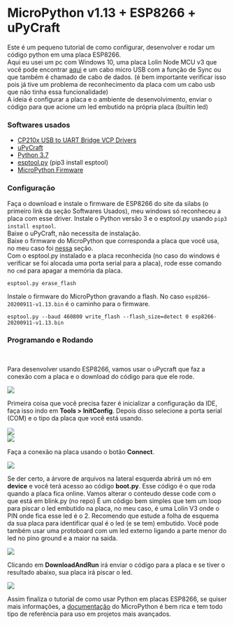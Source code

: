 # MicroPython v1.13 + ESP8266 + uPyCraft

Este é um pequeno tutorial de como configurar, desenvolver e rodar um código python em uma placa ESP8266. <br />
Aqui eu usei um pc com Windows 10, uma placa Lolin Node MCU v3 que você pode encontrar [aqui](https://produto.mercadolivre.com.br/MLB-1659824435-modulo-wifi-esp8266-nodemcu-v3-ch340-wifi-80211-bgn-arduino-_JM) e um cabo micro USB com a função de Sync ou que também é chamado de cabo de dados. (é bem importante verificar isso pois já tive um problema de reconhecimento da placa com um cabo usb que não tinha essa funcionalidade)  <br />
A ideia é configurar a placa e o ambiente de desenvolvimento, enviar o código para que acione um led embutido na própria placa (builtin led)
<br />
### Softwares usados

* [CP210x USB to UART Bridge VCP Drivers](https://www.silabs.com/products/development-tools/software/usb-to-uart-bridge-vcp-drivers)
* [uPyCraft](https://github.com/DFRobot/uPyCraft)
* [Python 3.7](https://www.python.org/downloads/)
* [esptool.py](https://github.com/espressif/esptool) (pip3 install esptool)
* [MicroPython Firmware](https://micropython.org/)

### Configuração
Faça o download e instale o firmware de ESP8266 do site da silabs (o primeiro link da seção Softwares Usados), meu windows só reconheceu a placa com esse driver.
Instale o Python versão 3 e o esptool.py usando `pip3 install esptool`.<br />
Baixe o uPyCraft, não necessita de instalação.<br />
Baixe o firmware do MicroPython que corresponda a placa que você usa, no meu caso foi [nessa](https://micropython.org/download/esp8266/) seção.<br />
Com o esptool.py instalado e a placa reconhecida (no caso do windows é verificar se foi alocada uma porta serial para a placa), rode esse comando no `cmd` para apagar a memória da placa.

```
esptool.py erase_flash
```

Instale o firmware do MicroPython gravando a flash. No caso `esp8266-20200911-v1.13.bin` é o caminho para o firmware.

```
esptool.py --baud 460800 write_flash --flash_size=detect 0 esp8266-20200911-v1.13.bin
```

### Programando e Rodando
<br />

Para desenvolver usando ESP8266, vamos usar o uPycraft que faz a conexão com a placa e o download do código para que ele rode.

![](https://github.com/DenysNunes/ESP8266-MicroPython/blob/master/assets/image0.gif?raw=true) 

Primeira coisa que você precisa fazer é inicializar a configuração da IDE, faça isso indo em <b>Tools > InitConfig</b>. 
Depois disso selecione a porta serial (COM) e o tipo da placa que você está usando.

![](https://github.com/DenysNunes/ESP8266-MicroPython/blob/master/assets/image1.gif?raw=true) <br />
![](https://github.com/DenysNunes/ESP8266-MicroPython/blob/master/assets/image2.gif?raw=true)

Faça a conexão na placa usando o botão <b>Connect</b>.

![](https://github.com/DenysNunes/ESP8266-MicroPython/blob/master/assets/image3.gif?raw=true)

Se der certo, a árvore de arquivos na lateral esquerda abrirá um nó em <b>device</b> e você terá acesso ao código <b>boot.py</b>.
Esse código é o que roda quando a placa fica online.
Vamos alterar o conteudo desse code com o que está em blink.py (no repo)
É um código bem simples que tem um loop para piscar o led embutido na placa, no meu caso, é uma Lolin V3 onde o PIN onde fica esse led é o 2.
Recomendo que estude a folha de esquema da sua placa para identificar qual é o led (e se tem) embutido.
Você pode também usar uma protoboard com um led externo ligando a parte menor do led no pino ground e a maior na saida.

![](https://github.com/DenysNunes/ESP8266-MicroPython/blob/master/assets/image4.gif?raw=true)

Clicando em <b>DownloadAndRun</b> irá enviar o código para a placa e se tiver o resultado abaixo, sua placa irá piscar o led.

![](https://github.com/DenysNunes/ESP8266-MicroPython/blob/master/assets/image5.gif?raw=true)

Assim finaliza o tutorial de como usar Python em placas ESP8266, se quiser mais informações, a [documentação](https://docs.micropython.org/en/latest/esp8266/quickref.html) do MicroPython é bem rica e tem todo tipo de referência para uso em projetos mais avançados.